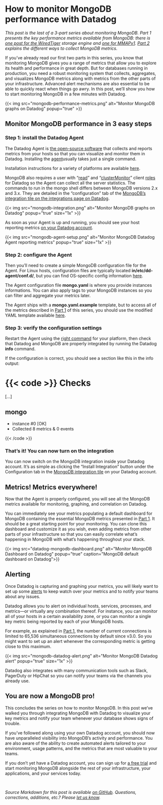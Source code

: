 # How to monitor MongoDB performance with Datadog


*This post is the last of a 3-part series about monitoring MongoDB. Part 1 presents the key performance metrics available from MongoDB: there is [one post for the WiredTiger](/blog/monitoring-mongodb-performance-metrics-wiredtiger) storage engine and [one for MMAPv1](/blog/monitoring-mongodb-performance-metrics-mmap). [Part 2](/blog/collecting-mongodb-metrics-and-statistics) explains the different ways to collect MongoDB metrics.*

If you’ve already read our first two parts in this series, you know that monitoring MongoDB gives you a range of metrics that allow you to explore its health and performance in great depth. But for databases running in production, you need a robust monitoring system that collects, aggregates, and visualizes MongoDB metrics along with metrics from the other parts of your infrastructure. Advanced alert mechanisms are also essential to be able to quickly react when things go awry. In this post, we’ll show you how to start monitoring MongoDB in a few minutes with Datadog.

{{< img src="mongodb-performance-metrics.png" alt="Monitor MongoDB graphs on Datadog" popup="true" >}}

Monitor MongoDB performance in 3 easy steps
-------------------------------------------



### Step 1: install the Datadog Agent


The Datadog Agent is [the open-source software](https://github.com/DataDog/dd-agent) that collects and reports metrics from your hosts so that you can visualize and monitor them in Datadog. Installing the [agent](/blog/dont-fear-the-agent/)usually takes just a single command.

Installation instructions for a variety of platforms are available [here](https://app.datadoghq.com/account/settings#agent).

MongoDB also requires a user with “[read](https://docs.mongodb.com/manual/reference/built-in-roles/#read)” and “[clusterMonitor](https://docs.mongodb.com/manual/reference/built-in-roles/#clusterMonitor)” client [roles](https://docs.mongodb.com/manual/reference/built-in-roles/#database-user-roles) for Datadog so the Agent can collect all the server statistics. The commands to run in the mongo shell differs between MongoDB versions 2.x and 3.x. They are detailed in the “configuration” tab of the [MongoDB’s integration tile on the integrations page on Datadog](https://app.datadoghq.com/account/settings#integrations/mongodb).

{{< img src="mongodb-integration.png" alt="Monitor MongoDB graphs on Datadog" popup="true" size="1x" >}}

As soon as your Agent is up and running, you should see your host reporting metrics [on your Datadog account](https://app.datadoghq.com/infrastructure).

{{< img src="mongodb-agent-setup.png" alt="Monitor MongoDB Datadog Agent reporting metrics" popup="true" size="1x" >}}

### Step 2: configure the Agent


Then you’ll need to create a simple MongoDB configuration file for the Agent. For Linux hosts, configuration files are typically located **in/etc/dd-agent/conf.d/**, but you can find OS-specific config information [here](https://docs.datadoghq.com/agent/).

The Agent configuration file **mongo.yaml** is where you provide instances informations. You can also apply tags to your MongoDB instances so you can filter and aggregate your metrics later.

The Agent ships with a **mongo.yaml.example** template, but to access all of the metrics described in [Part 1](/blog/monitoring-mongodb-performance-metrics-wiredtiger) of this series, you should use the modified YAML template available [here](https://github.com/DataDog/integrations-core/blob/master/mongo/datadog_checks/mongo/data/conf.yaml.example).

### Step 3: verify the configuration settings


Restart the Agent using the [right command](https://docs.datadoghq.com/agent/) for your platform, then check that Datadog and MongoDB are properly integrated by running the Datadog **info** command.

If the configuration is correct, you should see a section like this in the info output:


{{< code >}}
Checks
======

[...]

mongo
-----
- instance #0 [OK]
- Collected 8 metrics & 0 events

{{< /code >}}


### That’s it! You can now turn on the integration


You can now switch on the MongoDB integration inside your Datadog account. It’s as simple as clicking the “Install Integration” button under the Configuration tab in the [MongoDB integration tile](https://app.datadoghq.com/account/settings#integrations/mongodb) on your Datadog account.

Metrics! Metrics everywhere!
----------------------------


Now that the Agent is properly configured, you will see all the MongoDB metrics available for monitoring, graphing, and correlation on Datadog.

You can immediately see your metrics populating a default dashboard for MongoDB containing the essential MongoDB metrics presented in [Part 1](/blog/monitoring-mongodb-performance-metrics-wiredtiger). It should be a great starting point for your monitoring. You can clone this dashboard and customize it as you wish, even adding metrics from other parts of your infrastructure so that you can easily correlate what’s happening in MongoDB with what’s happening throughout your stack.


{{< img src="datadog-mongodb-dashboard.png" alt="Monitor MongoDB Dashboard on Datadog" popup="true" caption="MongoDB default dashboard on Datadog">}}




Alerting
--------


Once Datadog is capturing and graphing your metrics, you will likely want to set up some [alerts](/blog/monitoring-101-alerting/) to keep watch over your metrics and to notify your teams about any issues.

Datadog allows you to alert on individual hosts, services, processes, and metrics—or virtually any combination thereof. For instance, you can monitor all of your hosts in a certain availability zone, or you can monitor a single key metric being reported by each of your MongoDB hosts.

For example, as explained in [Part 1](/blog/monitoring-mongodb-performance-metrics-wiredtiger), the number of current connections is limited to 65,536 simultaneous connections by default since v3.0. So you might want to set up an alert whenever the corresponding metric is getting close to this maximum.

{{< img src="mongodb-datadog-alert.png" alt="Monitor MongoDB Datadog alert" popup="true" size="1x" >}}

Datadog also integrates with many communication tools such as Slack, PagerDuty or HipChat so you can notify your teams via the channels you already use.

You are now a MongoDB pro!
--------------------------


This concludes the series on how to monitor MongoDB. In this post we’ve walked you through integrating MongoDB with Datadog to visualize your key metrics and notify your team whenever your database shows signs of trouble.

If you’ve followed along using your own Datadog account, you should now have unparalleled visibility into MongoDB’s activity and performance. You are also aware of the ability to create automated alerts tailored to your environment, usage patterns, and the metrics that are most valuable to your teams.

If you don’t yet have a Datadog account, you can sign up for <a href="#" class="sign-up-trigger">a free trial</a> and start monitoring MongoDB alongside the rest of your infrastructure, your applications, and your services today.

 

*Source Markdown for this post is available [on GitHub](https://github.com/DataDog/the-monitor/blob/master/mongodb/monitor-mongodb-performance-with-datadog.md). Questions, corrections, additions, etc.? Please [let us know](https://github.com/DataDog/the-monitor/issues).*
